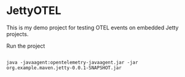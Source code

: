 # JettyOTEL


This is my demo project for testing OTEL events on embedded Jetty projects.

Run the project
```console

java -javaagent:opentelemetry-javaagent.jar -jar org.example.maven.jetty-0.0.1-SNAPSHOT.jar

```
